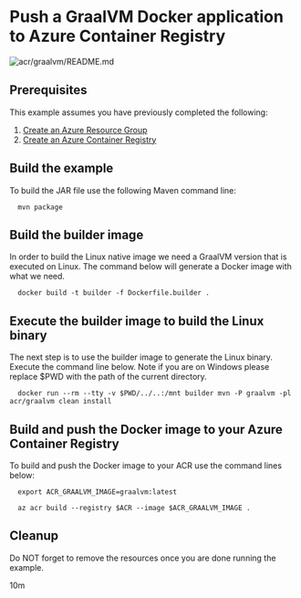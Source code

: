 
# Push a GraalVM Docker application to Azure Container Registry

![acr/graalvm/README.md](https://github.com/Azure-Samples/java-on-azure-examples/workflows/acr/graalvm/README.md/badge.svg)

## Prerequisites

This example assumes you have previously completed the following:

1. [Create an Azure Resource Group](../../group/create/)
1. [Create an Azure Container Registry](../create/)

<!-- workflow.cron(0 5 * * 2) -->
<!-- workflow.include(../create/README.md) -->

## Build the example

<!-- workflow.run()

cd acr/graalvm

  -->

To build the JAR file use the following Maven command line:

```shell
  mvn package
```

## Build the builder image

In order to build the Linux native image we need a GraalVM version that is 
executed on Linux. The command below will generate a Docker image with what we
need.

```shell
  docker build -t builder -f Dockerfile.builder .
```

## Execute the builder image to build the Linux binary

The next step is to use the builder image to generate the Linux binary. Execute
the command line below. Note if you are on Windows please replace $PWD with the
path of the current directory.

```shell
  docker run --rm --tty -v $PWD/../..:/mnt builder mvn -P graalvm -pl acr/graalvm clean install  
```

## Build and push the Docker image to your Azure Container Registry

To build and push the Docker image to your ACR use the command lines below:

```shell
  export ACR_GRAALVM_IMAGE=graalvm:latest

  az acr build --registry $ACR --image $ACR_GRAALVM_IMAGE .
```

<!-- workflow.run()

cd ../..

  -->

<!-- workflow.directOnly()

export RESULT=$(az acr repository show --name $ACR --image $ACR_GRAALVM_IMAGE)
az group delete --name $RESOURCE_GROUP --yes || true

if [[ -z $RESULT ]]; then
  echo "Unable to find $ACR_GRAALVM_IMAGE image"
  exit 1
fi

  -->

## Cleanup

Do NOT forget to remove the resources once you are done running the example.

10m
